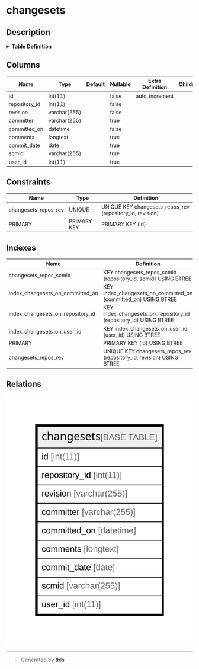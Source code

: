 # changesets

## Description

<details>
<summary><strong>Table Definition</strong></summary>

```sql
CREATE TABLE `changesets` (
  `id` int(11) NOT NULL AUTO_INCREMENT,
  `repository_id` int(11) NOT NULL,
  `revision` varchar(255) NOT NULL,
  `committer` varchar(255) DEFAULT NULL,
  `committed_on` datetime NOT NULL,
  `comments` longtext,
  `commit_date` date DEFAULT NULL,
  `scmid` varchar(255) DEFAULT NULL,
  `user_id` int(11) DEFAULT NULL,
  PRIMARY KEY (`id`),
  UNIQUE KEY `changesets_repos_rev` (`repository_id`,`revision`),
  KEY `index_changesets_on_user_id` (`user_id`),
  KEY `index_changesets_on_repository_id` (`repository_id`),
  KEY `index_changesets_on_committed_on` (`committed_on`),
  KEY `changesets_repos_scmid` (`repository_id`,`scmid`)
) ENGINE=InnoDB DEFAULT CHARSET=latin1
```

</details>

## Columns

| Name | Type | Default | Nullable | Extra Definition | Children | Parents | Comment |
| ---- | ---- | ------- | -------- | --------------- | -------- | ------- | ------- |
| id | int(11) |  | false | auto_increment |  |  |  |
| repository_id | int(11) |  | false |  |  |  |  |
| revision | varchar(255) |  | false |  |  |  |  |
| committer | varchar(255) |  | true |  |  |  |  |
| committed_on | datetime |  | false |  |  |  |  |
| comments | longtext |  | true |  |  |  |  |
| commit_date | date |  | true |  |  |  |  |
| scmid | varchar(255) |  | true |  |  |  |  |
| user_id | int(11) |  | true |  |  |  |  |

## Constraints

| Name | Type | Definition |
| ---- | ---- | ---------- |
| changesets_repos_rev | UNIQUE | UNIQUE KEY changesets_repos_rev (repository_id, revision) |
| PRIMARY | PRIMARY KEY | PRIMARY KEY (id) |

## Indexes

| Name | Definition |
| ---- | ---------- |
| changesets_repos_scmid | KEY changesets_repos_scmid (repository_id, scmid) USING BTREE |
| index_changesets_on_committed_on | KEY index_changesets_on_committed_on (committed_on) USING BTREE |
| index_changesets_on_repository_id | KEY index_changesets_on_repository_id (repository_id) USING BTREE |
| index_changesets_on_user_id | KEY index_changesets_on_user_id (user_id) USING BTREE |
| PRIMARY | PRIMARY KEY (id) USING BTREE |
| changesets_repos_rev | UNIQUE KEY changesets_repos_rev (repository_id, revision) USING BTREE |

## Relations

![er](changesets.svg)

---

> Generated by [tbls](https://github.com/k1LoW/tbls)
